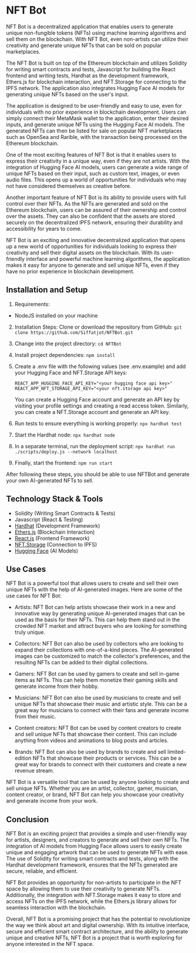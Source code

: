# NFT Bot

NFT Bot is a decentralized application that enables users to generate unique non-fungible tokens (NFTs) using machine learning algorithms and sell them on the blockchain. With NFT Bot, even non-artists can utilize their creativity and generate unique NFTs that can be sold on popular marketplaces.

The NFT Bot is built on top of the Ethereum blockchain and utilizes Solidity for writing smart contracts and tests, Javascript for building the React frontend and writing tests, Hardhat as the development framework, Ethers.js for blockchain interaction, and NFT.Storage for connecting to the IPFS network. The application also integrates Hugging Face AI models for generating unique NFTs based on the user's input.

The application is designed to be user-friendly and easy to use, even for individuals with no prior experience in blockchain development. Users can simply connect their MetaMask wallet to the application, enter their desired inputs, and generate unique NFTs using the Hugging Face AI models. The generated NFTs can then be listed for sale on popular NFT marketplaces such as OpenSea and Rarible, with the transaction being processed on the Ethereum blockchain.

One of the most exciting features of NFT Bot is that it enables users to express their creativity in a unique way, even if they are not artists. With the integration of Hugging Face AI models, users can generate a wide range of unique NFTs based on their input, such as custom text, images, or even audio files. This opens up a world of opportunities for individuals who may not have considered themselves as creative before.

Another important feature of NFT Bot is its ability to provide users with full control over their NFTs. As the NFTs are generated and sold on the Ethereum blockchain, users can be assured of their ownership and control over the assets. They can also be confident that the assets are stored securely on the decentralized IPFS network, ensuring their durability and accessibility for years to come.

NFT Bot is an exciting and innovative decentralized application that opens up a new world of opportunities for individuals looking to express their creativity and sell their digital assets on the blockchain. With its user-friendly interface and powerful machine learning algorithms, the application makes it easy for anyone to generate and sell unique NFTs, even if they have no prior experience in blockchain development.

## Installation and Setup

1. Requirements:

- NodeJS installed on your machine

2. Installation Steps:
   Clone or download the repository from GitHub:
   `git clone https://github.com/Siffatjot/NFTBot.git`

3. Change into the project directory:
   `cd NFTBot`

4. Install project dependencies:
   `npm install`

5. Create a .env file with the following values (see .env.example) and add your Hugging Face and NFT.Storage API keys:

   ```
   REACT_APP_HUGGING_FACE_API_KEY="<your hugging face api key>"
   REACT_APP_NFT_STORAGE_API_KEY="<your nft.storage api key>"
   ```

   You can create a Hugging Face account and generate an API key by visiting your profile settings and creating a read access token. Similarly, you can create a NFT.Storage account and generate an API key.

6. Run tests to ensure everything is working properly:
   `npx hardhat test`

7. Start the Hardhat node:
   `npx hardhat node`

8. In a separate terminal, run the deployment script:
   `npx hardhat run ./scripts/deploy.js --network localhost`

9. Finally, start the frontend:
   `npm run start`

After following these steps, you should be able to use NFTBot and generate your own AI-generated NFTs to sell.

## Technology Stack & Tools

- Solidity (Writing Smart Contracts & Tests)
- Javascript (React & Testing)
- [Hardhat](https://hardhat.org/) (Development Framework)
- [Ethers.js](https://docs.ethers.io/v5/) (Blockchain Interaction)
- [React.js](https://reactjs.org/) (Frontend Framework)
- [NFT.Storage](https://nft.storage/) (Connection to IPFS)
- [Hugging Face](https://huggingface.co/) (AI Models)

## Use Cases

NFT Bot is a powerful tool that allows users to create and sell their own unique NFTs with the help of AI-generated images. Here are some of the use cases for NFT Bot:

- Artists: NFT Bot can help artists showcase their work in a new and innovative way by generating unique AI-generated images that can be used as the basis for their NFTs. This can help them stand out in the crowded NFT market and attract buyers who are looking for something truly unique.

- Collectors: NFT Bot can also be used by collectors who are looking to expand their collections with one-of-a-kind pieces. The AI-generated images can be customized to match the collector's preferences, and the resulting NFTs can be added to their digital collections.

- Gamers: NFT Bot can be used by gamers to create and sell in-game items as NFTs. This can help them monetize their gaming skills and generate income from their hobby.

- Musicians: NFT Bot can also be used by musicians to create and sell unique NFTs that showcase their music and artistic style. This can be a great way for musicians to connect with their fans and generate income from their music.

- Content creators: NFT Bot can be used by content creators to create and sell unique NFTs that showcase their content. This can include anything from videos and animations to blog posts and articles.

- Brands: NFT Bot can also be used by brands to create and sell limited-edition NFTs that showcase their products or services. This can be a great way for brands to connect with their customers and create a new revenue stream.

NFT Bot is a versatile tool that can be used by anyone looking to create and sell unique NFTs. Whether you are an artist, collector, gamer, musician, content creator, or brand, NFT Bot can help you showcase your creativity and generate income from your work.

## Conclusion

NFT Bot is an exciting project that provides a simple and user-friendly way for artists, designers, and creators to generate and sell their own NFTs. The integration of AI models from Hugging Face allows users to easily create unique and engaging artwork that can be used to generate NFTs with ease. The use of Solidity for writing smart contracts and tests, along with the Hardhat development framework, ensures that the NFTs generated are secure, reliable, and efficient.

NFT Bot provides an opportunity for non-artists to participate in the NFT space by allowing them to use their creativity to generate NFTs. Additionally, the integration with NFT.Storage makes it easy to store and access NFTs on the IPFS network, while the Ethers.js library allows for seamless interaction with the blockchain.

Overall, NFT Bot is a promising project that has the potential to revolutionize the way we think about art and digital ownership. With its intuitive interface, secure and efficient smart contract architecture, and the ability to generate unique and creative NFTs, NFT Bot is a project that is worth exploring for anyone interested in the NFT space.
